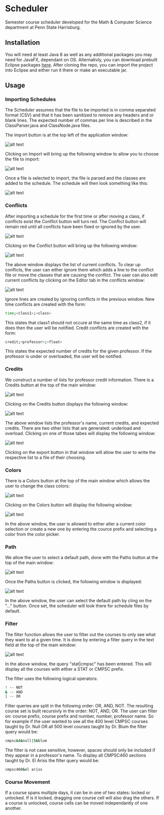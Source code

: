 # Scheduler
Semester course scheduler developed for the Math & Computer Science department at Penn State Harrisburg.  

## Installation

You will need at least Java 8 as well as any additional packages you may need for JavaFX, dependant on OS.
Alternativly, you can download prebuilt Eclipse packages [here](https://www.eclipse.org/efxclipse/install.html).
After cloning the repo, you can import the project into Eclipse and either run it there or make an executable jar.

## Usage

### Importing Schedules

The Scheduler assumes that the file to be imported is in comma separated format (CSV) and that it has been sanitized to
remove any headers and or blank lines.  The expected number of commas per line is described in the ClassParser.java and
ClassNode.java files.  

The import button is at the top left of the application window:

![alt text](https://github.com/bcerco/Scheduler/blob/master/Documentation/Images/import_sc.png)

Clicking on Import will bring up the following window to allow you to choose the file to import:

![alt text](https://github.com/bcerco/Scheduler/blob/master/Documentation/Images/import_window_sc.png)

Once a file is selected to import, the file is parsed and the classes are added to the schedule.
The schedule will then look something like this:

![alt text](https://github.com/bcerco/Scheduler/blob/master/Documentation/Images/filled_sc.png)

### Conflicts

After importing a schedule for the first time or after moving a class, if conflicts exist the Conflict button will turn 
red.  The Conflict button will remain red until all conflicts have been fixed or ignored by the user. 

![alt text](https://github.com/bcerco/Scheduler/blob/master/Documentation/Images/conflict_sc.png)

Clicking on the Conflict button will bring up the following window:

![alt text](https://github.com/bcerco/Scheduler/blob/master/Documentation/Images/conflict_window_sc.png)

The above window displays the list of current conflicts.  To clear up conflicts, the user can either ignore them which adds
a line to the conflict file or move the classes that are causing the conflict.  The user can also edit current conflicts by
clicking on the Editor tab in the conflicts window:

![alt text](https://github.com/bcerco/Scheduler/blob/master/Documentation/Images/conflict_editor_sc.png)

Ignore lines are created by ignoring conflicts in the previous window.  New time conflicts are created with the form:
```sh
time;<class1>;<class>
```
This states that class1 should not occure at the same time as class2, if it does then the user will be notified.
Credit conflicts are created with the form:
```sh
credit;<professor>;<float>
```
This states the expected number of credits for the given professor.  If the professor is under or overloaded, the user will
be notified.

### Credits

We construct a number of lists for professor credit information.  There is a Credits button at the top of the main window:

![alt text](https://github.com/bcerco/Scheduler/blob/master/Documentation/Images/credits_sc.png)

Clicking on the Credits button displays the following window:

![alt text](https://github.com/bcerco/Scheduler/blob/master/Documentation/Images/credits_window_sc.png)

The above window lists the professor's name, current credits, and expected credits.  There are two other lists that are
generated: underload and overload.  Clicking on one of those tabes will display the following window: 

![alt text](https://github.com/bcerco/Scheduler/blob/master/Documentation/Images/credits_export_sc.png)

Clicking on the export button in that window will allow the user to write the respective list to a file of their choosing.

### Colors

There is a Colors button at the top of the main window which allows the user to change the class colors:

![alt text](https://github.com/bcerco/Scheduler/blob/master/Documentation/Images/color_sc.png)

Clicking on the Colors button will display the following window:

![alt text](https://github.com/bcerco/Scheduler/blob/master/Documentation/Images/color_window_sc.png)

In the above window, the user is allowed to either alter a current color selection or create a new one by entering the 
cource prefix and selecting a color from the color picker.

### Path

We allow the user to select a default path, done with the Paths button at the top of the main window:

![alt text](https://github.com/bcerco/Scheduler/blob/master/Documentation/Images/path_sc.png)

Once the Paths button is clicked, the following window is displayed:

![alt text](https://github.com/bcerco/Scheduler/blob/master/Documentation/Images/path_window_sc.png)

In the above window, the user can select the default path by cling on the "..." button.  Once set, the scheduler will look
there for schedule files by default.

### Filter

The filter function allows the user to filter out the courses to only see what they want to at a given time.  It is done
by entering a filter query in the text field at the top of the main window:

![alt text](https://github.com/bcerco/Scheduler/blob/master/Documentation/Images/filter_sc.png)

In the above window, the query "stat|cmpsc" has been entered.  This will display all the courses with either a STAT or 
CMPSC prefix.

The filter uses the following logical operators:
```sh
! -- NOT
& -- AND
| -- OR
```

Filter queries are split in the following order: OR, AND, NOT.  The resulting course set is built recursivly in the order:
NOT, AND, OR.  The user can filter on: course prefix, course prefix and number, number, professor name.  So for example if 
the user wanted to see all the 400 level CMPSC courses taught by Dr. Null OR all 500 level courses taught by Dr. Blum
the filter query would be:
```sh
cmpsc&4&null|5&blum
```
The filter is not case sensitive, however, spaces should only be included if they appear in a professor's name.  To display
all CMPSC460 sections taught by Dr. El Ariss the filter query would be:
```sh
cmpsc460&el ariss
```

### Course Movement

If a course spans multiple days, it can be in one of two states: locked or unlocked.  If is it locked, dragging one course 
cell will also drag the others.  If a course is unlocked, course cells can be moved independantly of one another.  
